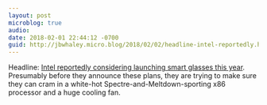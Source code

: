 ```yaml
---
layout: post
microblog: true
audio: 
date: 2018-02-01 22:44:12 -0700
guid: http://jbwhaley.micro.blog/2018/02/02/headline-intel-reportedly.html
---
```

Headline: [Intel reportedly considering launching smart glasses this year](https://www.theverge.com/2018/2/1/16961584/intel-smart-glasses-vaunt-superlite-division-sale-rumor). Presumably before they announce these plans, they are trying to make sure they can cram in a white-hot Spectre-and-Meltdown-sporting x86 processor and a huge cooling fan.
